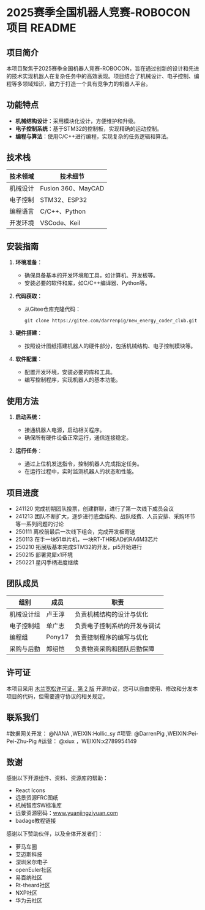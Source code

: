# 2025赛季全国机器人竞赛-ROBOCON 项目 README

## 项目简介
本项目聚焦于2025赛季全国机器人竞赛-ROBOCON，旨在通过创新的设计和先进的技术实现机器人在复杂任务中的高效表现。项目结合了机械设计、电子控制、编程等多领域知识，致力于打造一个具有竞争力的机器人平台。

## 功能特点
- **机械结构设计**：采用模块化设计，方便维护和升级。
- **电子控制系统**：基于STM32的控制板，实现精确的运动控制。
- **编程与算法**：使用C/C++进行编程，实现复杂的任务逻辑和算法。

## 技术栈
| 技术领域 | 技术细节 |
| --- | --- |
| 机械设计 | Fusion 360、MayCAD |
| 电子控制 | STM32、ESP32 |
| 编程语言 | C/C++、Python |
| 开发环境 | VSCode、Keil |

## 安装指南
1. **环境准备**：
   - 确保具备基本的开发环境和工具，如计算机、开发板等。
   - 安装必要的软件和库，如C/C++编译器、Python等。

2. **代码获取**：
   - 从Gitee仓库克隆代码：
     ```
     git clone https://gitee.com/darrenpig/new_energy_coder_club.git
     ```

3. **硬件搭建**：
   - 按照设计图纸搭建机器人的硬件部分，包括机械结构、电子控制模块等。

4. **软件配置**：
   - 配置开发环境，安装必要的库和工具。
   - 编写控制程序，实现机器人的基本功能。

## 使用方法
1. **启动系统**：
   - 接通机器人电源，启动相关程序。
   - 确保所有硬件设备正常运行，通信连接稳定。

2. **运行任务**：
   - 通过上位机发送指令，控制机器人完成指定任务。
   - 在运行过程中，实时监测机器人的状态和性能。

## 项目进度
- 241120 完成初期团队投票，创建群聊，进行了第一次线下成员会议
- 241213 团队不断扩大，逐步进行底盘结构、战队经费、人员安排、采购环节等一系列问题的讨论
- 250111 离校前最后一次线下组会，完成开发板寄送
- 250113 在手一块51单片机，一块RT-THREAD的RA6M3芯片
- 250210 拓展版基本完成STM32的开发，pi5开始进行
- 250215 部署灵犀x1环境
- 250221 星闪手柄进度继续

## 团队成员
| 组别 | 成员 | 职责 |
| --- | --- | --- |
| 机械设计组 | 卢王淳 | 负责机械结构的设计与优化 |
| 电子控制组 | 单广志 | 负责电子控制系统的开发与调试 |
| 编程组 | Pony17 | 负责控制程序的编写与优化 |
| 采购与后勤 | 郑绍恺 | 负责物资采购和团队后勤保障 |

## 许可证
本项目采用 [木兰宽松许可证，第 2 版](LICENSE.md) 开源协议，您可以自由使用、修改和分发本项目的代码，但需要遵守协议的相关规定。

## 联系我们
#数据网关开发： @NANA ,WEIXIN:Hollic_sy
#项管:  @DarrenPig ,WEIXIN:Pei-Pei-Zhu-Pig
#运营：   @xiux ，WEIXIN:x2789954149
## 致谢
感谢以下开源组件、资料、资源库的帮助：
- React Icons
- 远景资源FRC图纸
- 机械智库SW标准库
- 远景资源密码：www.yuanjingziyuan.com
- badage教程链接

感谢以下赞助伙伴，以及全体开发者们：
- 萝马车圈
- 艾迈斯科技
- 深圳米尔电子
- openEuler社区
- 易百纳社区
- Rt-theard社区
- NXP社区
- 华为云社区